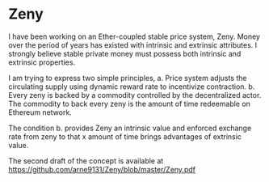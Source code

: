 # Zeny
I have been working on an Ether-coupled stable price system, Zeny. Money over the period of years has existed with intrinsic and extrinsic attributes. I strongly believe stable private money must possess both intrinsic and extrinsic properties.

I am trying to express two simple principles,
a. Price system adjusts the circulating supply using dynamic reward rate to incentivize contraction.
b. Every zeny is backed by a commodity controlled by the decentralized actor. The commodity to back every zeny is the amount of time redeemable on Ethereum network.

The condition b. provides Zeny an intrinsic value and enforced exchange rate from zeny to that x amount of time brings advantages of extrinsic value.

The second draft of the concept is available at
https://github.com/arne9131/Zeny/blob/master/Zeny.pdf
